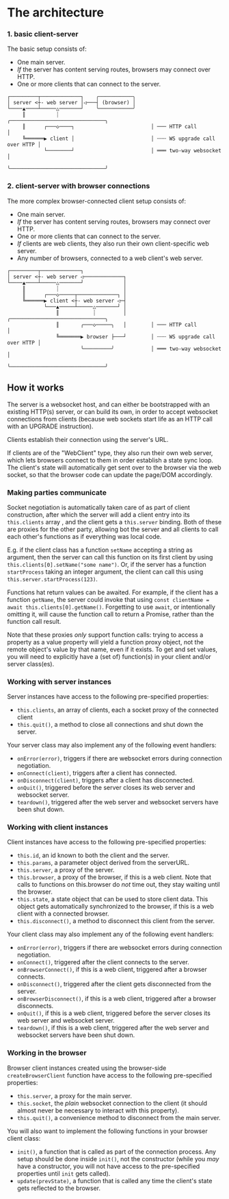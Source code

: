 # The architecture

### 1. basic client-server

The basic setup consists of:

- One main server.
- _If_ the server has content serving routes, browsers may connect over HTTP.
- One or more clients that can connect to the server.

```
┌─────────┬─────────────┐    ╭───────────╮
│ server <┼- web server │◁───┤ (browser) │
└────▲────┴─────△───────┘    ╰───────────╯
     ║          ┊                              ╭───────────────────────────────╮
     ║      ┌───◇────┐                         │ ─── HTTP call                 │
     ╚══════▶ client │                         │ ┄┄┄ WS upgrade call over HTTP │
            └────────┘                         │ ═══ two-way websocket         │
                                               ╰───────────────────────────────╯
```

### 2. client-server with browser connections

The more complex browser-connected client setup consists of:

- One main server.
- _If_ the server has content serving routes, browsers may connect over HTTP.
- One or more clients that can connect to the server.
- _If_ clients are web clients, they also run their own client-specific web server.
- Any number of browsers, connected to a web client's web server.

```
┌─────────┬─────────────┐
│ server <┼- web server ◁─────────────┐
└────▲────┴─────△───────┘             │
     ║          ┊                     │
     ║      ┌───◇─────┬─────────────┐ │
     ╚══════▶ client <┼- web server ◁─┤
            └───▲─────┴─────△───────┘ │
                ║           ┊         │        ╭───────────────────────────────╮
                ║       ╭───◇─────╮   │        │ ─── HTTP call                 │
                ╚═══════▶ browser ├───┘        │ ┄┄┄ WS upgrade call over HTTP │
                        ╰─────────╯            │ ═══ two-way websocket         │
                                               ╰───────────────────────────────╯
```

## How it works

The server is a websocket host, and can either be bootstrapped with an existing HTTP(s) server, or can build its own, in order to accept websocket connections from clients (because web sockets start life as an HTTP call with an UPGRADE instruction).

Clients establish their connection using the server's URL.

If clients are of the "WebClient" type, they also run their own web server, which lets browsers connect to them in order establish a state sync loop. The client's state will automatically get sent over to the browser via the web socket, so that the browser code can update the page/DOM accordingly.

### Making parties communicate

Socket negotiation is automatically taken care of as part of client construction, after which the server will add a client entry into its `this.clients` array , and the client gets a `this.server` binding. Both of these are proxies for the other party, allowing bot the server and all clients to call each other's functions as if everything was local code.

E.g. if the client class has a function `setName` accepting a string as argument, then the server can call this function on its first client by using `this.clients[0].setName("some name")`. Or, if the server has a function `startProcess` taking an integer argument, the client can call this using `this.server.startProcess(123)`.

Functions hat return values can be awaited. For example, if the client has a function `getName`, the server could invoke that using `const clientName = await this.clients[0].getName()`. Forgetting to use `await`, or intentionally omitting it, will cause the function call to return a Promise, rather than the function call result.

Note that these proxies _only_ support function calls: trying to access a property as a value property will yield a function proxy object, not the remote object's value by that name, even if it exists. To get and set values, you will need to explicitly have a (set of) function(s) in your client and/or server class(es).

### Working with server instances

Server instances have access to the following pre-specified properties:

- `this.clients`, an array of clients, each a socket proxy of the connected client
- `this.quit()`, a method to close all connections and shut down the server.

Your server class may also implement any of the following event handlers:

- `onError(error)`, triggers if there are websocket errors during connection negotiation.
- `onConnect(client)`, triggers after a client has connected.
- `onDisconnect(client)`, triggers after a client has disconnected.
- `onQuit()`, triggered before the server closes its web server and websocket server.
- `teardown()`, triggered after the web server and websocket servers have been shut down.

### Working with client instances

Client instances have access to the following pre-specified properties:

- `this.id`, an id known to both the client and the server.
- `this.params`, a parameter object derived from the serverURL.
- `this.server`, a proxy of the server.
- `this.browser`, a proxy of the browser, if this is a web client. Note that calls to functions on this.browser do _not_ time out, they stay waiting until the browser.
- `this.state`, a state object that can be used to store client data. This object gets automatically synchronized to the browser, if this is a web client with a connected browser.
- `this.disconnect()`, a method to disconnect this client from the server.

Your client class may also implement any of the following event handlers:

- `onError(error)`, triggers if there are websocket errors during connection negotiation.
- `onConnect()`, triggered after the client connects to the server.
- `onBrowserConnect()`, if this is a web client, triggered after a browser connects.
- `onDisconnect()`, triggered after the client gets disconnected from the server.
- `onBrowserDisconnect()`, if this is a web client, triggered after a browser disconnects.
- `onQuit()`, if this is a web client, triggered before the server closes its web server and websocket server.
- `teardown()`, if this is a web client, triggered after the web server and websocket servers have been shut down.

### Working in the browser

Browser client instances created using the browser-side `createBrowserClient` function have access to the following pre-specified properties:

- `this.server`, a proxy for the main server.
- `this.socket`, the _plain_ websocket connection to the client (it should almost never be necessary to interact with this property).
- `this.quit()`, a convenience method to disconnect from the main server.

You will also want to implement the following functions in your browser client class:

- `init()`, a function that is called as part of the connection process. Any setup should be done inside `init()`, not the constructor (while you _may_ have a constructor, you will not have access to the pre-specified properties until `init` gets called).
- `update(prevState)`, a function that is called any time the client's state gets reflected to the browser.
